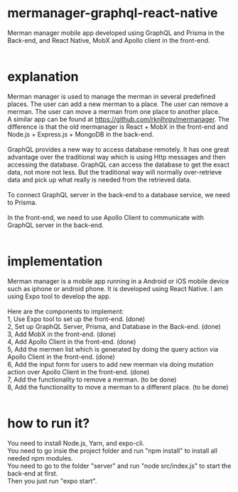 # mermanager-graphql-react-native
Merman manager mobile app developed using GraphQL and Prisma in the Back-end, and React Native, MobX and Apollo client in the front-end.<br>
<br>
# explanation
Merman manager is used to manage the merman in several predefined places. The user can add a new merman to a place. The user can remove a merman. The user can move a merman from one place to another place.<br>
A similar app can be found at https://github.com/rknlhrqy/mermanager. The difference is that the old mermanager is React + MobX in the front-end and Node.js + Express.js + MongoDB in the back-end. <br>
<br>
GraphQL provides a new way to access database remotely. It has one great advantage over the traditional way which is using Http messages and then accessing the database. GraphQL can access the database to get the exact data, not more not less. But the traditional way will normally over-retrieve data and pick up what really is needed from the retrieved data.<br>
<br>
To connect GraphQL server in the back-end to a database service, we need to Prisma.<br>
<br>
In the front-end, we need to use Apollo Client to communicate with GraphQL server in the back-end.<br>
<br>
# implementation
Merman manager is a mobile app running in a Android or iOS mobile device such as iphone or android phone. It is developed using React Native. I am using Expo tool to develop the app.<br>
<br>
Here are the components to implement:<br>
1, Use Expo tool to set up the front-end. (done)<br>
2, Set up GraphQL Server, Prisma, and Database in the Back-end. (done)<br>
3, Add MobX in the front-end. (done)<br>
4, Add Apollo Client in the front-end. (done)<br>
5, Add the mermen list which is generated by doing the query action via Apollo Client in the front-end. (done)<br>
6, Add the input form for users to add new merman via doing mutation action over Apollo Client in the front-end. (done)<br>
7, Add the functionality to remove a merman. (to be done)<br>
8, Add the functionality to move a merman to a different place. (to be done)<br>
<br>
# how to run it?
You need to install Node.js, Yarn, and expo-cli.<br>
You need to go insie the project folder and run "npm install" to install all needed npm modules.<br>
You need to go to the folder "server" and run "node src/index.js" to start the back-end at first. <br>
Then you just run "expo start".<br>

